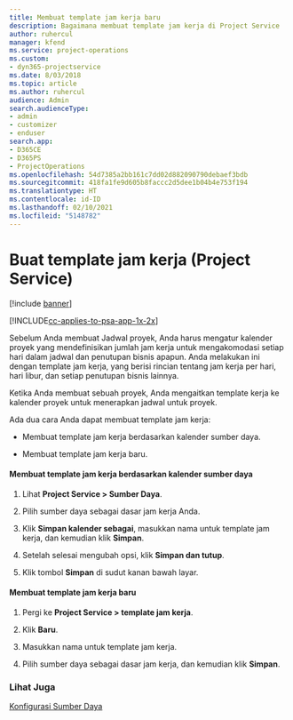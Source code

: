 ```yaml
---
title: Membuat template jam kerja baru
description: Bagaimana membuat template jam kerja di Project Service
author: ruhercul
manager: kfend
ms.service: project-operations
ms.custom:
- dyn365-projectservice
ms.date: 8/03/2018
ms.topic: article
ms.author: ruhercul
audience: Admin
search.audienceType:
- admin
- customizer
- enduser
search.app:
- D365CE
- D365PS
- ProjectOperations
ms.openlocfilehash: 54d7385a2bb161c7dd02d882090790debaef3bdb
ms.sourcegitcommit: 418fa1fe9d605b8faccc2d5dee1b04b4e753f194
ms.translationtype: HT
ms.contentlocale: id-ID
ms.lasthandoff: 02/10/2021
ms.locfileid: "5148782"
---
```

# <a name="create-a-work-hours-template-project-service"></a>Buat template jam kerja (Project Service)

[!include [banner](../includes/psa-now-project-operations.md)]

[!INCLUDE[cc-applies-to-psa-app-1x-2x](../includes/cc-applies-to-psa-app-1x-2x.md)]

Sebelum Anda membuat Jadwal proyek, Anda harus mengatur kalender proyek yang mendefinisikan jumlah jam kerja untuk mengakomodasi setiap hari dalam jadwal dan penutupan bisnis apapun. Anda melakukan ini dengan template jam kerja, yang berisi rincian tentang jam kerja per hari, hari libur, dan setiap penutupan bisnis lainnya.  
  
 Ketika Anda membuat sebuah proyek, Anda mengaitkan template kerja ke kalender proyek untuk menerapkan jadwal untuk proyek.  
  
 Ada dua cara Anda dapat membuat template jam kerja:  
  
-   Membuat template jam kerja berdasarkan kalender sumber daya.  
  
-   Membuat template jam kerja baru.  
  
#### <a name="to-create-a-work-hours-template-based-on-a-resources-calendar"></a>Membuat template jam kerja berdasarkan kalender sumber daya  
  
1.  Lihat **Project Service > Sumber Daya**.  
  
2.  Pilih sumber daya sebagai dasar jam kerja Anda.  
  
3.  Klik **Simpan kalender sebagai**, masukkan nama untuk template jam kerja, dan kemudian klik **Simpan**.  
  
4.  Setelah selesai mengubah opsi, klik **Simpan dan tutup**.  
  
5.  Klik tombol **Simpan** di sudut kanan bawah layar.  
  
#### <a name="to-create-a-new-work-hours-template"></a>Membuat template jam kerja baru  
  
1.  Pergi ke **Project Service > template jam kerja**.  
  
2.  Klik **Baru**.  
  
3.  Masukkan nama untuk template jam kerja.  
  
4.  Pilih sumber daya sebagai dasar jam kerja, dan kemudian klik **Simpan**.  
  
### <a name="see-also"></a>Lihat Juga  
 [Konfigurasi Sumber Daya](../psa/set-up-resources.md)

